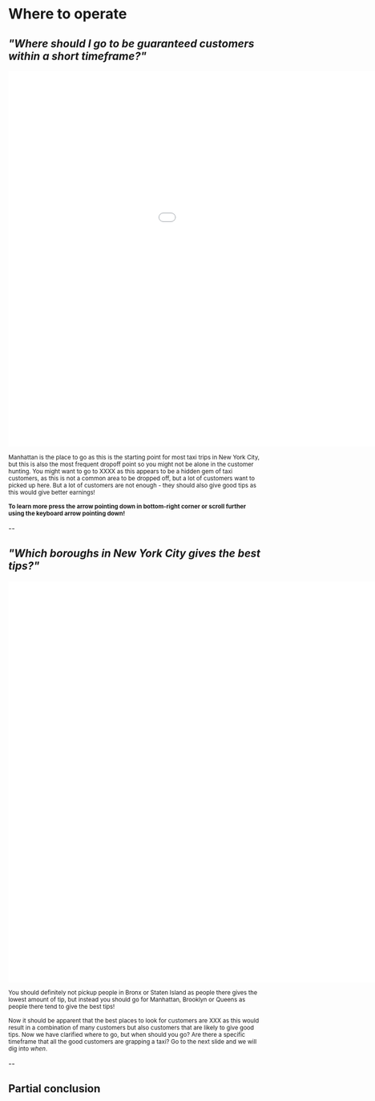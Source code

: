 # Where to operate 

 
 ## *"Where should I go to be guaranteed customers within a short timeframe?"*
  <iframe src="images/frontpage_plot.html"
          sandbox="allow-same-origin allow-scripts"
          width="1200"
          height="750"
          scrolling="no"
          seamless="seamless"
          frameborder="0"></iframe>

<sub>Manhattan is the place to go as this is the starting point for most taxi trips in New York City, but this is also the most frequent dropoff point so you might not be alone in the customer hunting. You might want to go to XXXX as this appears to be a hidden gem of taxi customers, as this is not a common area to be dropped off, but a lot of customers want to picked up here. </sub>
<sub>But a lot of customers are not enough - they should also give good tips as this would give better earnings! </sub>

<sub>**To learn more press the arrow pointing down in bottom-right corner or scroll further using the keyboard arrow pointing down!**</sub>


--


## *"Which boroughs in New York City gives the best tips?"*

<iframe src="images/tip_perc_borough.html"
          sandbox="allow-same-origin allow-scripts"
          width="2500"
          height="800"
          scrolling="no"
          seamless="seamless"
          frameborder="0"></iframe>

<sub>You should definitely not pickup people in Bronx or Staten Island as people there gives the lowest amount of tip, but instead you should go for Manhattan, Brooklyn or Queens as people there tend to give the best tips!</sub>

<sub>Now it should be apparent that the best places to look for customers are XXX as this would result in a combination of many customers but also customers that are likely to give good tips. Now we have clarified where to go, but when should you go? Are there a specific timeframe that all the good customers are grapping a taxi? Go to the next slide and we will dig into *when*.</sub>


--


## Partial conclusion
